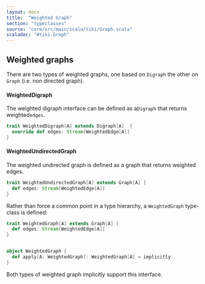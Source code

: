 ```yaml
---
layout: docs 
title:  "Weighted Graph"
section: "typeclasses"
source: "core/src/main/scala/tiki/Graph.scala"
scaladoc: "#tiki.Graph"
---
```

## Weighted graphs

There are two types of weighted graphs, one based on `Digraph` the other
on `Graph` (i.e. non directed graph).


#### WeightedDigraph

The weighted digraph interface can be defined as a`Digraph` that returns
 weighted`edges`. 
 
  
```scala
trait WeightedDigraph[A] extends Digraph[A]  {
  override def edges: Stream[WeightedEdge[A]]
}
```
 
#### WeightedUndirectedGraph

The weighted undirected graph is defined as a graph that returns weighted edges.

```scala
trait WeightedUndirectedGraph[A] extends Graph[A] {
  def edges: Stream[WeightedEdge[A]]
}
```

Rather than force a common point in a type hierarchy, a `WeightedGraph` type-class is
defined:

```scala
trait WeightedGraph[A] extends Graph[A] {
  def edges: Stream[WeightedEdge[A]]
}


object WeightedGraph {
  def apply[A: WeightedGraph]: WeightedGraph[A] = implicitly
}
```

Both types of weighted graph implicitly support this interface.